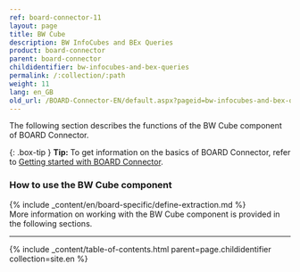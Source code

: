 ```yaml
---
ref: board-connector-11
layout: page
title: BW Cube
description: BW InfoCubes and BEx Queries
product: board-connector
parent: board-connector
childidentifier: bw-infocubes-and-bex-queries
permalink: /:collection/:path
weight: 11
lang: en_GB
old_url: /BOARD-Connector-EN/default.aspx?pageid=bw-infocubes-and-bex-queries
---
```

The following section describes the functions of the BW Cube component of BOARD Connector. <br>


{: .box-tip }
**Tip:** To get information on the basics of BOARD Connector, refer to [Getting started with BOARD Connector](./getting-started). <br>

### How to use the BW Cube component
{% include _content/en/board-specific/define-extraction.md %}
<br>
More information on working with the BW Cube component is provided in the following sections.

---

{% include _content/table-of-contents.html parent=page.childidentifier collection=site.en %}
